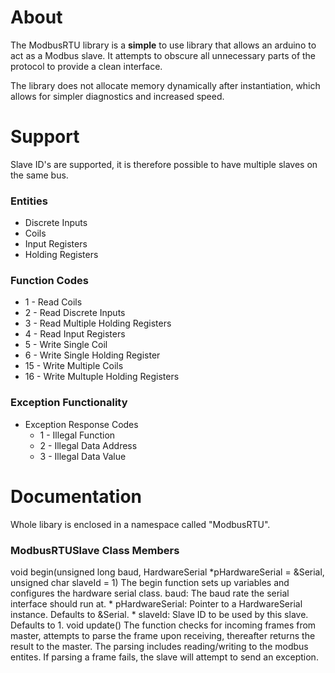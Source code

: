 # About
The ModbusRTU library is a **simple** to use library that allows an arduino to act as a Modbus slave. It attempts to obscure all unnecessary parts of the protocol to provide a clean interface.

The library does not allocate memory dynamically after instantiation, which allows for simpler diagnostics and increased speed.


# Support
Slave ID's are supported, it is therefore possible to have multiple slaves on the same bus.

### Entities
* Discrete Inputs
* Coils
* Input Registers
* Holding Registers

### Function Codes
* 1   - Read Coils
* 2   - Read Discrete Inputs
* 3   - Read Multiple Holding Registers
* 4   - Read Input Registers
* 5   - Write Single Coil
* 6   - Write Single Holding Register
* 15  - Write Multiple Coils
* 16  - Write Multuple Holding Registers

### Exception Functionality
* Exception Response Codes
  * 1 - Illegal Function
  * 2 - Illegal Data Address
  * 3 - Illegal Data Value
  
# Documentation
Whole libary is enclosed in a namespace called "ModbusRTU".

### ModbusRTUSlave Class Members
 void begin(unsigned long baud, HardwareSerial *pHardwareSerial = &Serial, unsigned char slaveId = 1)
    The begin function sets up variables and configures the hardware serial class.
    baud: The baud rate the serial interface should run at.
         * pHardwareSerial: Pointer to a HardwareSerial instance. Defaults to &Serial.
         * slaveId: Slave ID to be used by this slave. Defaults to 1.
 void update()
The function checks for incoming frames from master, attempts to parse the frame upon receiving, thereafter returns the result to the master. The parsing includes reading/writing to the modbus entites. If parsing a frame fails, the slave will attempt to send an exception.
